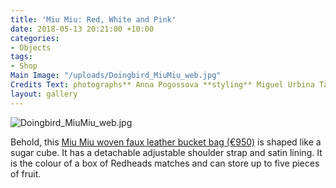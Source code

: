 ```yaml
---
title: 'Miu Miu: Red, White and Pink'
date: 2018-05-13 20:21:00 +10:00
categories:
- Objects
tags:
- Shop
Main Image: "/uploads/Doingbird_MiuMiu_web.jpg"
Credits Text: photographs** Anna Pogossova **styling** Miguel Urbina Tan**
layout: gallery
---
```


![Doingbird_MiuMiu_web.jpg](/uploads/Doingbird_MiuMiu_web.jpg)

Behold, this [Miu Miu woven faux leather bucket bag (€950)](https://store.miumiu.com/en/miumiuit/handbags/5BE022-2BU1-F0WO7-V-OOO) is shaped like a sugar cube. It has a detachable adjustable shoulder strap and satin lining. It is the colour of a box of Redheads matches and can store up to five pieces of fruit.